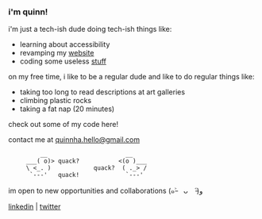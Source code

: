### i'm quinn!

i'm just a tech-ish dude doing tech-ish things like:
- learning about accessibility
- revamping my [website](https://www.quinnha.menu/)
- coding some useless [stuff](https://github.com/wastadtlander/Youtube-Comment-Translator](https://marketplace.visualstudio.com/items?itemName=big-if-true.big-if-true)) 

on my free time, i like to be a regular dude and like to do regular things like:
- taking too long to read descriptions at art galleries 
- climbing plastic rocks
- taking a fat nap (20 minutes)

check out some of my code here! 

contact me at [quinnha.hello@gmail.com](mailto:quinnha.hello@gmail.com) 





             __                      __
         ___( o)> quack?           <(o )___
         \ <_. )            quack?  ( ._> /
          `---'   quack!             `---'   

im open to new opportunities and collaborations <nobr>(๑˃̵　ᴗ　˂̵)و</nobr>

[linkedin](https://www.linkedin.com/in/quinn-ha/) | [twitter](https://twitter.com/qvinnh)

<!--
**quinnha/quinnha** is a ✨ _special_ ✨ repository because its `README.md` (this file) appears on your GitHub profile.

Here are some ideas to get you started:

- 🔭 I’m currently working on ...
- 🌱 I’m currently learning ...
- 👯 I’m looking to collaborate on ...
- 🤔 I’m looking for help with ...
- 💬 Ask me about ...
- 📫 How to reach me: ...
- 😄 Pronouns: ...
- ⚡ Fun fact: ...
-->
